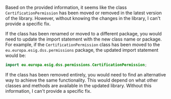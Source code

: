Based on the provided information, it seems like the class `CertificationPermission` has been moved or removed in the latest version of the library. However, without knowing the changes in the library, I can't provide a specific fix.

If the class has been renamed or moved to a different package, you would need to update the import statement with the new class name or package. For example, if the `CertificationPermission` class has been moved to the `eu.europa.esig.dss.permissions` package, the updated import statement would be:

```java
import eu.europa.esig.dss.permissions.CertificationPermission;
```

If the class has been removed entirely, you would need to find an alternative way to achieve the same functionality. This would depend on what other classes and methods are available in the updated library. Without this information, I can't provide a specific fix.